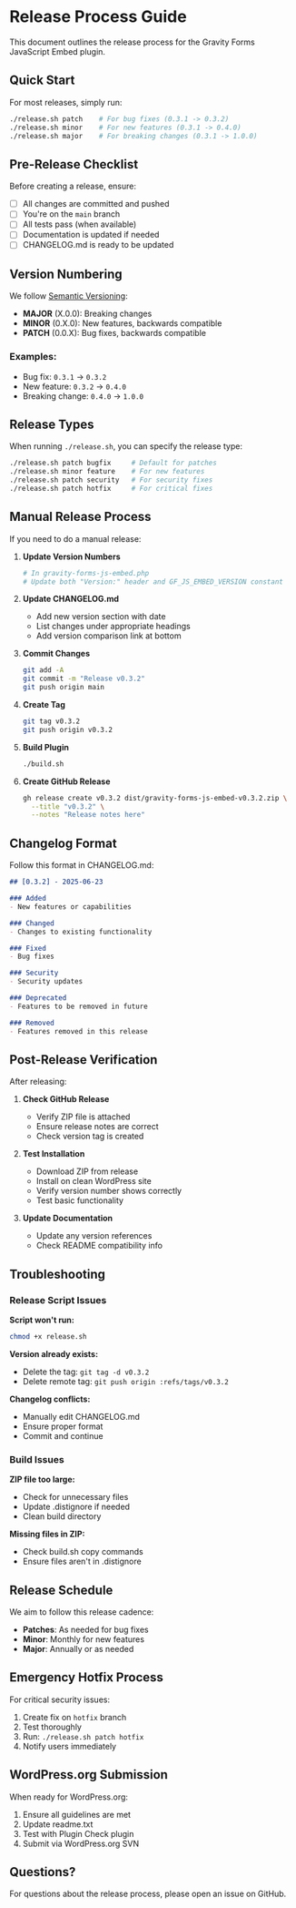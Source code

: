 # Release Process Guide

This document outlines the release process for the Gravity Forms JavaScript Embed plugin.

## Quick Start

For most releases, simply run:
```bash
./release.sh patch    # For bug fixes (0.3.1 -> 0.3.2)
./release.sh minor    # For new features (0.3.1 -> 0.4.0)
./release.sh major    # For breaking changes (0.3.1 -> 1.0.0)
```

## Pre-Release Checklist

Before creating a release, ensure:

- [ ] All changes are committed and pushed
- [ ] You're on the `main` branch
- [ ] All tests pass (when available)
- [ ] Documentation is updated if needed
- [ ] CHANGELOG.md is ready to be updated

## Version Numbering

We follow [Semantic Versioning](https://semver.org/):

- **MAJOR** (X.0.0): Breaking changes
- **MINOR** (0.X.0): New features, backwards compatible
- **PATCH** (0.0.X): Bug fixes, backwards compatible

### Examples:
- Bug fix: `0.3.1` → `0.3.2`
- New feature: `0.3.2` → `0.4.0`
- Breaking change: `0.4.0` → `1.0.0`

## Release Types

When running `./release.sh`, you can specify the release type:

```bash
./release.sh patch bugfix     # Default for patches
./release.sh minor feature    # For new features
./release.sh patch security   # For security fixes
./release.sh patch hotfix     # For critical fixes
```

## Manual Release Process

If you need to do a manual release:

1. **Update Version Numbers**
   ```bash
   # In gravity-forms-js-embed.php
   # Update both "Version:" header and GF_JS_EMBED_VERSION constant
   ```

2. **Update CHANGELOG.md**
   - Add new version section with date
   - List changes under appropriate headings
   - Add version comparison link at bottom

3. **Commit Changes**
   ```bash
   git add -A
   git commit -m "Release v0.3.2"
   git push origin main
   ```

4. **Create Tag**
   ```bash
   git tag v0.3.2
   git push origin v0.3.2
   ```

5. **Build Plugin**
   ```bash
   ./build.sh
   ```

6. **Create GitHub Release**
   ```bash
   gh release create v0.3.2 dist/gravity-forms-js-embed-v0.3.2.zip \
     --title "v0.3.2" \
     --notes "Release notes here"
   ```

## Changelog Format

Follow this format in CHANGELOG.md:

```markdown
## [0.3.2] - 2025-06-23

### Added
- New features or capabilities

### Changed
- Changes to existing functionality

### Fixed
- Bug fixes

### Security
- Security updates

### Deprecated
- Features to be removed in future

### Removed
- Features removed in this release
```

## Post-Release Verification

After releasing:

1. **Check GitHub Release**
   - Verify ZIP file is attached
   - Ensure release notes are correct
   - Check version tag is created

2. **Test Installation**
   - Download ZIP from release
   - Install on clean WordPress site
   - Verify version number shows correctly
   - Test basic functionality

3. **Update Documentation**
   - Update any version references
   - Check README compatibility info

## Troubleshooting

### Release Script Issues

**Script won't run:**
```bash
chmod +x release.sh
```

**Version already exists:**
- Delete the tag: `git tag -d v0.3.2`
- Delete remote tag: `git push origin :refs/tags/v0.3.2`

**Changelog conflicts:**
- Manually edit CHANGELOG.md
- Ensure proper format
- Commit and continue

### Build Issues

**ZIP file too large:**
- Check for unnecessary files
- Update .distignore if needed
- Clean build directory

**Missing files in ZIP:**
- Check build.sh copy commands
- Ensure files aren't in .distignore

## Release Schedule

We aim to follow this release cadence:

- **Patches**: As needed for bug fixes
- **Minor**: Monthly for new features
- **Major**: Annually or as needed

## Emergency Hotfix Process

For critical security issues:

1. Create fix on `hotfix` branch
2. Test thoroughly
3. Run: `./release.sh patch hotfix`
4. Notify users immediately

## WordPress.org Submission

When ready for WordPress.org:

1. Ensure all guidelines are met
2. Update readme.txt
3. Test with Plugin Check plugin
4. Submit via WordPress.org SVN

## Questions?

For questions about the release process, please open an issue on GitHub.